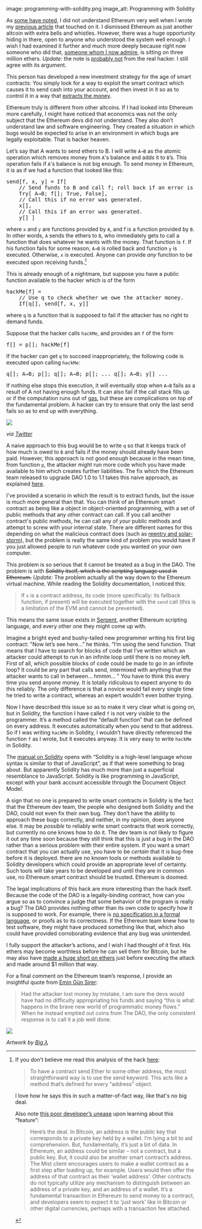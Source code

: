 image: programming-with-solidity.png
image_alt: Programming with Solidity

As [some have noted](https://twitter.com/jgarzik/status/736945669978525696), I
did not understand Ethereum very well when I wrote my [previous
article](/mempool/the-coming-demise-of-altcoins/) that touched on it. I
dismissed Ethereum as just another altcoin with extra bells and whistles.
However, there was a huge opportunity hiding in there, open to anyone who
understood the system well enough. I wish I had examined it further and much
more deeply because right now someone who did that, [someone whom I now
admire](http://pastebin.com/CcGUBgDG), is sitting on three million ethers.
_Update:_ the note is [probably
not](https://news.ycombinator.com/item?id=11927891) from the real hacker. I
still agree with its argument.

This person has developed a new investment strategy for the age of smart
contracts: You simply look for a way to exploit the smart contract which
causes it to send cash into your account, and then invest in it so as to
control it in a way that [extracts the
money](http://hackingdistributed.com/2016/06/18/analysis-of-the-dao-exploit/).

Ethereum truly is different from other altcoins. If I had looked into Ethereum
more carefully, I might have noticed that economics was not the only subject
that the Ethereum devs did not understand. They also don’t understand law and
software engineering. They created a situation in which bugs would be expected
to arise in an environment in which bugs are legally exploitable. That is
hacker heaven.

Let’s say that A wants to send ethers to B. I will write `A→B` as the atomic
operation which removes money from `A`'s balance and adds it to `B`’s. This
operation fails if `A`'s balance is not big enough. To send money in Ethereum,
it is as if we had a function that looked like this:

<pre>
send[f, x, y] = If[
	// Send funds to B and call f; roll back if an error is generated.
	Try[ A→B; f[]; True, False],
	// Call this if no error was generated.
	x[],
	// Call this if an error was generated.
	y[] ]
</pre>

where `x` and `y` are functions provided by `A`, and f is a function provided
by `B`. In other words, `A` sends the ethers to `B`, who immediately gets to
call a function that does whatever he wants with the money. That function is
`f`. If his function fails for some reason, `A→B` is rolled back and function
`y` is executed. Otherwise, `x` is executed. Anyone can provide _any_ function
to be executed upon receiving funds.[^1]

This is already enough of a nightmare, but suppose you have a public function
available to the hacker which is of the form

<pre>
hackMe[f] =
    // Use q to check whether we owe the attacker money.
    If[q[], send[f, x, y]]
</pre>

where `q` is a function that is supposed to fail if the attacker has no right
to demand funds.

Suppose that the hacker calls `hackMe`, and provides an `f` of the form

<pre>
f[] = p[]; hackMe[f]
</pre>

If the hacker can get `q` to succeed inappropriately, the following code is
executed upon calling `hackMe`:

<pre>
q[]; A→B; p[]; q[]; A→B; p[]; ... q[]; A→B; y[] ...
</pre>

If nothing else stops this execution, it will eventually stop when `A→B` fails
as a result of A not having enough funds. It can also fail if the call stack
fills up or if the computation runs out of
[gas](https://www.cryptocompare.com/coins/guides/what-is-the-gas-in-ethereum/),
but these are complications on top of the fundamental problem. A hacker can
try to ensure that only the last send fails so as to end up with everything.

<div class="article-image">
  <img class="img-responsive center-block img-rounded" src="/static/img/mempool/ethereum-is-doomed/the-dao-is-empty.png">
  <p>
    <em>via <a href="https://twitter.com/KonradSGraf/status/743843080961409025">Twitter</a></em>
  </p>
</div>

A naive approach to this bug would be to write `q` so that it keeps track of
how much is owed to `B` and fails if the money should already have been paid.
However, this approach is not good enough because in the mean time, from
function `p`, the attacker might run more code which you have made available
to him which creates further liabilities. The fix which the Ethereum team
released to upgrade DAO 1.0 to 1.1 takes this naive approach, as explained
[here](http://hackingdistributed.com/2016/06/18/analysis-of-the-dao-exploit/#was-1-1-vulnerable).

I've provided a scenario in which the result is to extract funds, but the
issue is much more general than that. You can think of an Ethereum smart
contract as being like a object in object-oriented programming, with a set of
public methods that any other contract can call. If you call another
contract's public methods, he can call any of _your_ public methods and
attempt to screw with your internal state. There are different names for this
depending on what the malicious contract does (such as [reentry and
solar-storm](https://blog.blockstack.org/solar-storm-a-serious-security-exploit-with-ethereum-not-just-the-dao-a03d797d98fa#.wpg35euyp)),
but the problem is really the same kind of problem you would have if you just
allowed people to run whatever code you wanted on your own computer.

This problem is so serious that it cannot be treated as a bug in the DAO. The
problem is with <s>Solidity itself, which is the scripting language used in
Ethereum.</s> _Update:_ The problem actually all the way down to the Ethereum
virtual machine. While reading the Solidity documentation, I noticed this:

> If `x` is a contract address, its code (more specifically: its fallback
> function, if present) will be executed together with the `send` call (this
> is a limitation of the EVM and cannot be prevented).

This means the same issue exists in
[Serpent](https://mc2-umd.github.io/ethereumlab/docs/serpent_tutorial.pdf),
another Ethereum scripting language, and every other one they might come up
with.

Imagine a bright eyed and bushy-tailed new programmer writing his first big
contract: "Now let’s see here…” he thinks. “I’m using the send function. That
means that I have to search for blocks of code that I’ve written which an
attacker could attempt to run in an infinite loop until there is no money
left. First of all, which possible blocks of code could be made to go in an
infinite loop? It could be any part that calls send, intermixed with anything
that the attacker wants to call in between… hmmm… " You have to think this
every time you send anyone money. It is totally ridiculous to expect anyone to
do this reliably. The only difference is that a novice would fail every single
time he tried to write a contract, whereas an expert wouldn't even bother
trying.

Now I have described this issue so as to make it very clear what is going on,
but in Solidity, the function I have called `f` is not very visible to the
programmer. It’s a method called the “default function” that can be defined on
every address. It executes automatically when you send to that address. So if
I was writing `hackMe` in Solidity, I wouldn’t have directly referenced the
function `f` as I wrote, but it executes anyway. It is very easy to write
`hackMe` in Solidity.

The [manual on Solidity](http://solidity.readthedocs.io/en/latest/) opens with
“Solidity is a high-level language whose syntax is similar to that of
JavaScript”, as if that were something to brag about. But apparently Solidity
has much more than just a superficial resemblance to JavaScript. Solidity is
like programming in JavaScript, except with your bank account accessible
through the Document Object Model.

A sign that no one is prepared to write smart contracts in Solidity is the
fact that the Ethereum dev team, the people who designed both Solidity and the
DAO, could not even fix their own bug. They don’t have the ability to approach
these bugs correctly, and neither, in my opinion, does anyone else. It may be
_possible_ to reliably write smart contracts that work correctly, but
currently no one knows how to do it. The dev team is not likely to figure it
out any time soon because they still think that this is just a bug in the DAO
rather than a serious problem with their entire system. If you want a smart
contract that you can actually use, you have to be _certain_ that it is
bug-free before it is deployed. there are no known tools or methods available
to Solidity developers which could provide an appropriate level of certainty.
Such tools will take years to be developed and until they are in common use,
no Ethereum smart contract should be trusted. Ethereum is doomed.

The legal implications of this hack are more interesting than the hack itself.
Because the code of the DAO is a legally-binding contract, how can you argue
so as to convince a judge that some behavior of the program is really a bug?
The DAO provides nothing other than its own code to specify how it is supposed
to work. For example, there is [no specification in a formal
language](https://www.reddit.com/r/ethereum/comments/4opjov/the_bug_which_the_dao_hacker_exploited_was_not/),
or proofs as to its correctness. If the Ethereum team knew how to test
software, they might have produced something like that, which also could have
provided corroborating evidence that any bug was unintended.

I fully support the attacker’s actions, and I wish I had thought of it first.
His ethers may become worthless before he can sell them for Bitcoin, but he
may also have [made a huge short on
ethers](http://hackingdistributed.com/2016/06/18/analysis-of-the-dao-exploit/#step-3-the-big-short)
just before executing the attack and made around $1 million that way.

For a final comment on the Ethereum team’s response, I provide an insightful
quote from [Emin Gün
Sirer](http://hackingdistributed.com/2016/06/17/thoughts-on-the-dao-hack/#what-s-a-hack-when-you-don-t-have-a-spec):

> Had the attacker lost money by mistake, I am sure the devs would have had no
> difficulty appropriating his funds and saying “this is what happens in the
> brave new world of programmatic money flows.” When he instead emptied out
> coins from The DAO, the only consistent response is to call it a job well
> done.

<div class="article-image">
  <img class="img-responsive center-block img-rounded" src="/static/img/mempool/ethereum-is-doomed/vitalik-rai-stones.jpg">
  <p>
    <em>Artwork by <a href="https://twitter.com/BigLambda/status/891148584334245888">Big λ</a></em>
  </p>
</div>


[^1]: If you don’t believe me read this analysis of the hack
      [here](http://hackingdistributed.com/2016/06/16/scanning-live-ethereum-contracts-for-bugs/):

    > To have a contract send Ether to some other address, the most
    > straightforward way is to use the send keyword. This acts like a method
    > that’s defined for every “address” object.

    I love how he says this in such a matter-of-fact way, like that's no big
    deal.

    Also note [this poor developer’s
    unease](http://vessenes.com/ethereum-griefing-wallets-send-w-throw-considered-harmful/)
    upon learning about this “feature”:

    > Here’s the deal. In Bitcoin, an address is the public key that
    > corresponds to a private key held by a wallet. I’m lying a bit to aid
    > comprehension. But, fundamentally, it’s just a bit of data. In Ethereum,
    > an address could be similar – not a contract, but a public key. But, it
    > could also be another smart contract’s address. The Mist client
    > encourages users to make a wallet contract as a first step after loading
    > up, for example. Users would then offer the address of that contract as
    > their ‘wallet address’. Other contracts do not typically utilize any
    > mechanism to distinguish between an address of a private key, and an
    > address of a wallet. It’s a fundamental transaction in Ethereum to send
    > money to a contract, and developers seem to expect it to ‘just work’
    > like in Bitcoin or other digital currencies, perhaps with a transaction
    > fee attached.
